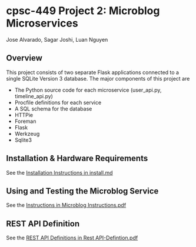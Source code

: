 # cpsc-449 Project 2: Microblog Microservices
Jose Alvarado, Sagar Joshi, Luan Nguyen


## Overview
This project consists of two separate Flask applications connected to a single SQLite Version 3 database.
The major components of this project are

* The Python source code for each microservice (user_api.py, timeline_api.py)
* Procfile definitions for each service
* A SQL schema for the database
* HTTPie
* Foreman
* Flask
* Werkzeug
* Sqlite3



## Installation & Hardware Requirements

See the [Installation Instructions in install.md](install.md)

## Using and Testing the Microblog Service

See the [Instructions in Microblog Instructions.pdf](Microblog%20Instructions.pdf)

## REST API Definition
See the [REST API Definitions in Rest API-Defintion.pdf](Rest%20API%20Definition.pdf)
